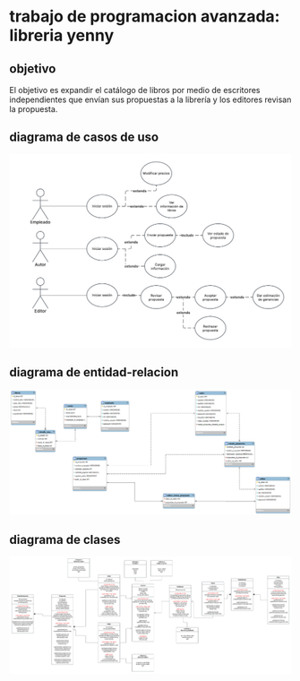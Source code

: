 <h1> trabajo de programacion avanzada: libreria yenny </h1>
<h2>  objetivo  </h2>
<p> El objetivo es expandir el catálogo de libros por medio de escritores independientes que envían sus propuestas a la librería y los editores revisan la propuesta.</p>
<h2>  diagrama de casos de uso  </h2>
<img src="https://github.com/TobiBruckner/ProgramacionAvanzada/blob/main/DiagramaDeCasosDeUso.png">
<h2>  diagrama de entidad-relacion  </h2>
<img src="https://github.com/TobiBruckner/ProgramacionAvanzada/blob/main/der.png">
<h2>  diagrama de clases  </h2>
<img src="https://github.com/TobiBruckner/ProgramacionAvanzada/blob/main/DiagramaDeClases.png">
